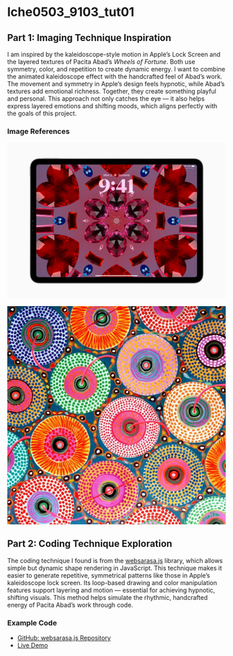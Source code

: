 # lche0503_9103_tut01

## Part 1: Imaging Technique Inspiration

I am inspired by the kaleidoscope-style motion in Apple’s Lock Screen and the layered textures of Pacita Abad’s *Wheels of Fortune*. Both use symmetry, color, and repetition to create dynamic energy. I want to combine the animated kaleidoscope effect with the handcrafted feel of Abad’s work. The movement and symmetry in Apple’s design feels hypnotic, while Abad’s textures add emotional richness. Together, they create something playful and personal. This approach not only catches the eye — it also helps express layered emotions and shifting moods, which aligns perfectly with the goals of this project.

### Image References

![Apple Kaleidoscope Lock Screen](readmeImages/kaleidoscope.jpg)


![Pacita Abad - Wheels of Fortune](readmeImages/Pacita%20Abad%20Wheels%20of%20fortune.jpg)


## Part 2: Coding Technique Exploration

The coding technique I found is from the [websarasa.js](https://taisukef.github.io/websarasa/) library, which allows simple but dynamic shape rendering in JavaScript. This technique makes it easier to generate repetitive, symmetrical patterns like those in Apple’s kaleidoscope lock screen. Its loop-based drawing and color manipulation features support layering and motion — essential for achieving hypnotic, shifting visuals. This method helps simulate the rhythmic, handcrafted energy of Pacita Abad’s work through code.

### Example Code

- [GitHub: websarasa.js Repository](https://github.com/taisukef/websarasa)
- [Live Demo](https://taisukef.github.io/websarasa/simple.html)
